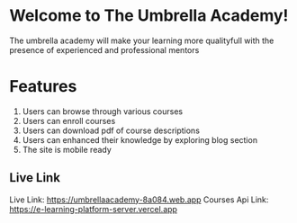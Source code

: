 # Welcome to The Umbrella Academy!

The umbrella academy will make your learning more qualityfull with the presence of experienced and professional mentors

# Features

1. Users can browse through various courses
2. Users can enroll courses
3. Users can download pdf of course descriptions
4. Users can enhanced their knowledge by exploring blog section
5. The site is mobile ready

## Live Link

Live Link: https://umbrellaacademy-8a084.web.app
Courses Api Link: https://e-learning-platform-server.vercel.app
